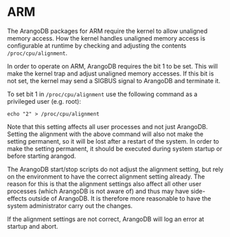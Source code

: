 ARM
===

The ArangoDB packages for ARM require the kernel to allow unaligned memory access.
How the kernel handles unaligned memory access is configurable at runtime by
checking and adjusting the contents `/proc/cpu/alignment`.

In order to operate on ARM, ArangoDB requires the bit 1 to be set. This will
make the kernel trap and adjust unaligned memory accesses. If this bit is not
set, the kernel may send a SIGBUS signal to ArangoDB and terminate it.

To set bit 1 in `/proc/cpu/alignment` use the following command as a privileged
user (e.g. root):

    echo "2" > /proc/cpu/alignment

Note that this setting affects all user processes and not just ArangoDB. Setting
the alignment with the above command will also not make the setting permanent,
so it will be lost after a restart of the system. In order to make the setting
permanent, it should be executed during system startup or before starting arangod.

The ArangoDB start/stop scripts do not adjust the alignment setting, but rely on 
the environment to have the correct alignment setting already. The reason for this
is that the alignment settings also affect all other user processes (which ArangoDB
is not aware of) and thus may have side-effects outside of ArangoDB. It is therefore
more reasonable to have the system administrator carry out the changes.

If the alignment settings are not correct, ArangoDB will log an error at startup
and abort.

